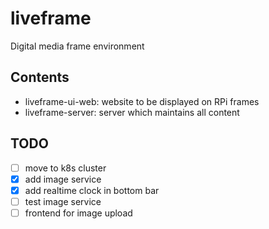 # liveframe
Digital media frame environment

## Contents
- liveframe-ui-web: website to be displayed on RPi frames
- liveframe-server: server which maintains all content

## TODO
- [ ] move to k8s cluster
- [x] add image service
- [x] add realtime clock in bottom bar
- [ ] test image service
- [ ] frontend for image upload